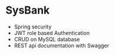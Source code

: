 # SysBank
* Spring security
* JWT role based Authentication
* CRUD on MySQL database
* REST api documentation with Swagger
